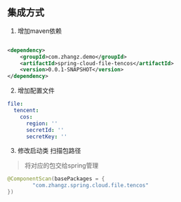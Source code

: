 ## 集成方式

1. 增加maven依赖

```xml

<dependency>
    <groupId>com.zhangz.demo</groupId>
    <artifactId>spring-cloud-file-tencos</artifactId>
    <version>0.0.1-SNAPSHOT</version>
</dependency>
```

2. 增加配置文件

```yaml
file:
  tencent:
    cos:
      region: ''
      secretId: ''
      secretKey: ''

```

3. 修改启动类 扫描包路径

> 将对应的包交给spring管理

```java
@ComponentScan(basePackages = {
        "com.zhangz.spring.cloud.file.tencos"
})
```